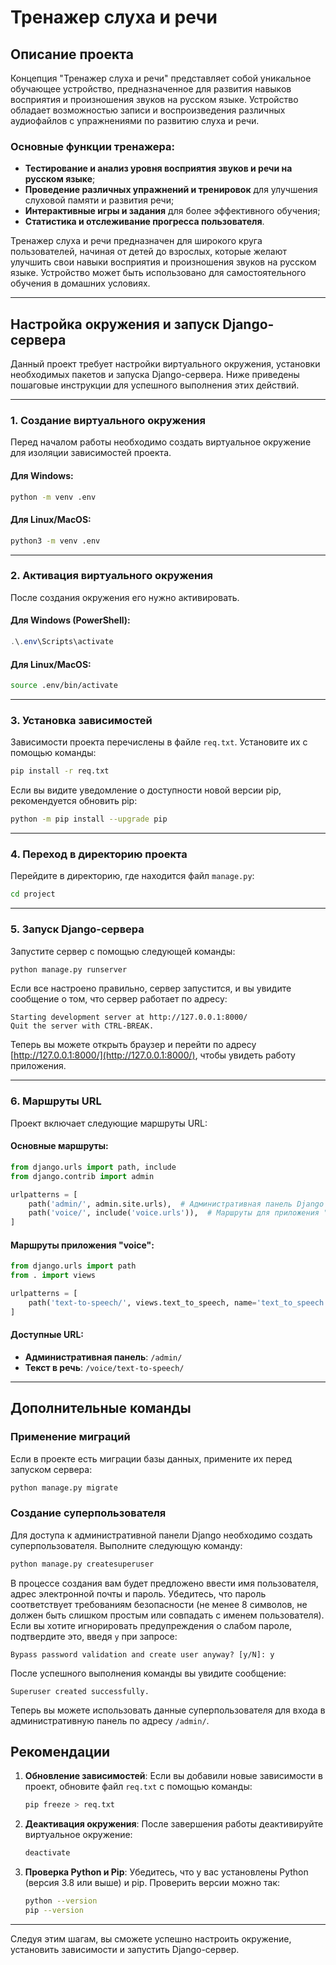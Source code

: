 # Тренажер слуха и речи

## Описание проекта

Концепция "Тренажер слуха и речи" представляет собой уникальное обучающее устройство, предназначенное для развития навыков восприятия и произношения звуков на русском языке. Устройство обладает возможностью записи и воспроизведения различных аудиофайлов с упражнениями по развитию слуха и речи.

### Основные функции тренажера:
- **Тестирование и анализ уровня восприятия звуков и речи на русском языке**;
- **Проведение различных упражнений и тренировок** для улучшения слуховой памяти и развития речи;
- **Интерактивные игры и задания** для более эффективного обучения;
- **Статистика и отслеживание прогресса пользователя**.

Тренажер слуха и речи предназначен для широкого круга пользователей, начиная от детей до взрослых, которые желают улучшить свои навыки восприятия и произношения звуков на русском языке. Устройство может быть использовано для самостоятельного обучения в домашних условиях.

---

## Настройка окружения и запуск Django-сервера

Данный проект требует настройки виртуального окружения, установки необходимых пакетов и запуска Django-сервера. Ниже приведены пошаговые инструкции для успешного выполнения этих действий.

---

### 1. Создание виртуального окружения

Перед началом работы необходимо создать виртуальное окружение для изоляции зависимостей проекта.

#### Для Windows:
```bash
python -m venv .env
```

#### Для Linux/MacOS:
```bash
python3 -m venv .env
```

---

### 2. Активация виртуального окружения

После создания окружения его нужно активировать.

#### Для Windows (PowerShell):
```powershell
.\.env\Scripts\activate
```

#### Для Linux/MacOS:
```bash
source .env/bin/activate
```

---

### 3. Установка зависимостей

Зависимости проекта перечислены в файле `req.txt`. Установите их с помощью команды:

```bash
pip install -r req.txt
```

Если вы видите уведомление о доступности новой версии pip, рекомендуется обновить pip:

```bash
python -m pip install --upgrade pip
```

---

### 4. Переход в директорию проекта

Перейдите в директорию, где находится файл `manage.py`:

```bash
cd project
```

---

### 5. Запуск Django-сервера

Запустите сервер с помощью следующей команды:

```bash
python manage.py runserver
```

Если все настроено правильно, сервер запустится, и вы увидите сообщение о том, что сервер работает по адресу:

```
Starting development server at http://127.0.0.1:8000/
Quit the server with CTRL-BREAK.
```

Теперь вы можете открыть браузер и перейти по адресу [http://127.0.0.1:8000/](http://127.0.0.1:8000/), чтобы увидеть работу приложения.

---

### 6. Маршруты URL

Проект включает следующие маршруты URL:

#### Основные маршруты:
```python
from django.urls import path, include
from django.contrib import admin

urlpatterns = [
    path('admin/', admin.site.urls),  # Административная панель Django
    path('voice/', include('voice.urls')),  # Маршруты для приложения "voice"
]
```

#### Маршруты приложения "voice":
```python
from django.urls import path
from . import views

urlpatterns = [
    path('text-to-speech/', views.text_to_speech, name='text_to_speech'),  # Конвертация текста в речь
]
```

#### Доступные URL:
- **Административная панель**: `/admin/`
- **Текст в речь**: `/voice/text-to-speech/`

---

## Дополнительные команды

### Применение миграций
Если в проекте есть миграции базы данных, примените их перед запуском сервера:

```bash
python manage.py migrate
```

### Создание суперпользователя

Для доступа к административной панели Django необходимо создать суперпользователя. Выполните следующую команду:

```bash
python manage.py createsuperuser
```

В процессе создания вам будет предложено ввести имя пользователя, адрес электронной почты и пароль. Убедитесь, что пароль соответствует требованиям безопасности (не менее 8 символов, не должен быть слишком простым или совпадать с именем пользователя). Если вы хотите игнорировать предупреждения о слабом пароле, подтвердите это, введя `y` при запросе:

```
Bypass password validation and create user anyway? [y/N]: y
```

После успешного выполнения команды вы увидите сообщение:

```
Superuser created successfully.
```

Теперь вы можете использовать данные суперпользователя для входа в административную панель по адресу `/admin/`.

## Рекомендации

1. **Обновление зависимостей**: Если вы добавили новые зависимости в проект, обновите файл `req.txt` с помощью команды:
   ```bash
   pip freeze > req.txt
   ```

2. **Деактивация окружения**: После завершения работы деактивируйте виртуальное окружение:
   ```bash
   deactivate
   ```

3. **Проверка Python и Pip**: Убедитесь, что у вас установлены Python (версия 3.8 или выше) и pip. Проверить версии можно так:
   ```bash
   python --version
   pip --version
   ```

---

Следуя этим шагам, вы сможете успешно настроить окружение, установить зависимости и запустить Django-сервер.